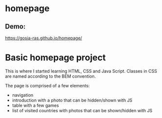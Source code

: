 # homepage

## Demo: 
https://gosia-ras.github.io/homepage/

# Basic homepage project
This is where I started learning HTML, CSS and Java Script. 
Classes in CSS are named according to the BEM convention.


The page is comprised of a few elements: 
- navigation
- introduction with a photo that can be hidden/shown with JS
- table with a few games
- list of visited countries with photos that can be shown/hidden with JS 

